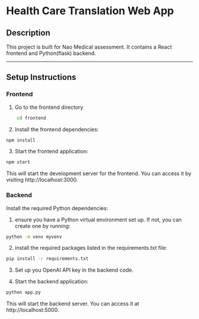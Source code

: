 # Health Care Translation Web App

## Description
This project is built for Nao Medical assessment. It contains a React frontend and Python(flask) backend.

---

## Setup Instructions

### Frontend
1. Go to the frontend directory
```bash
    cd frontend
```
2. Install the frontend dependencies:
```bash
npm install
```
3. Start the frontend application:
```bash
npm start
```
This will start the development server for the frontend. You can access it by visiting http://localhost:3000.

### Backend
Install the required Python dependencies:

1. ensure you have a Python virtual environment set up. If not, you can create one by running:
```bash
python -m venv myvenv
```
2. install the required packages listed in the requirements.txt file:
```bash
pip install -r requirements.txt
```
3. Set up you OpenAI API key in the backend code.

4. Start the backend application:

```bash
python app.py
```
This will start the backend server. You can access it at http://localhost:5000.

